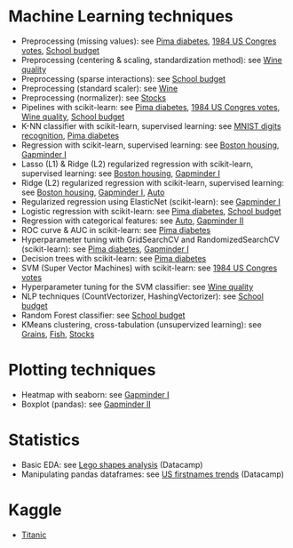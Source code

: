 # Machine Learning techniques
- Preprocessing (missing values): see [Pima diabetes](PIMA%20Indians/K-NN%20classifier%20diabetes.ipynb), [1984 US Congres votes](1984%20US%20Congres%20votes/Supervised%20Learning%20with%20scikit-learn.ipynb), [School budget](School%20budget/School%20budget.ipynb)
- Preprocessing (centering & scaling, standardization method): see [Wine quality](Wine/Wine.ipynb)
- Preprocessing (sparse interactions): see [School budget](School%20budget/School%20budget.ipynb)
- Preprocessing (standard scaler): see [Wine](Wine/Kmeans.ipynb)
- Preprocessing (normalizer): see [Stocks](Stocks/Kmeans.ipynb)
- Pipelines with scikit-learn: see [Pima diabetes](PIMA%20Indians/K-NN%20classifier%20diabetes.ipynb), [1984 US Congres votes](1984%20US%20Congres%20votes/Supervised%20Learning%20with%20scikit-learn.ipynb), [Wine quality](Wine/Wine.ipynb), [School budget](School%20budget/School%20budget.ipynb)
- K-NN classifier with scikit-learn, supervised learning: see [MNIST digits recognition](MNIST%20digits%20recognition/K-NN%20classifier%20with%20scikit-learn%20(supervised%20learning).ipynb), [Pima diabetes](PIMA%20Indians/K-NN%20classifier%20diabetes.ipynb)
- Regression with scikit-learn, supervised learning: see [Boston housing](Boston%20housing/Regression%20with%20scikit-learn%20(supervised%20learning).ipynb), [Gapminder I](Gapminder/Regression%20with%20scikit-learn%20(supervised%20learning).ipynb)
- Lasso (L1) & Ridge (L2) regularized regression with scikit-learn, supervised learning: see [Boston housing](Boston%20housing/Regression%20with%20scikit-learn%20(supervised%20learning).ipynb), [Gapminder I](Gapminder/Regression%20with%20scikit-learn%20(supervised%20learning).ipynb)
- Ridge (L2) regularized regression with scikit-learn, supervised learning: see [Boston housing](Boston%20housing/Regression%20with%20scikit-learn%20(supervised%20learning).ipynb), [Gapminder I](Gapminder/Regression%20with%20scikit-learn%20(supervised%20learning).ipynb), [Auto](Automobile/Data%20Preprocessing.ipynb)
- Regularized regression using ElasticNet (scikit-learn): see [Gapminder I](Gapminder/Regression%20with%20scikit-learn%20(supervised%20learning).ipynb)
- Logistic regression with scikit-learn: see [Pima diabetes](PIMA%20Indians/K-NN%20classifier%20diabetes.ipynb), [School budget](School%20budget/School%20budget.ipynb)
- Regression with categorical features: see [Auto](Automobile/Data%20Preprocessing.ipynb), [Gapminder II](Gapminder/Regression%20with%20categorical%20features.ipynb)
- ROC curve & AUC in scikit-learn: see [Pima diabetes](PIMA%20Indians/K-NN%20classifier%20diabetes.ipynb)
- Hyperparameter tuning with GridSearchCV and RandomizedSearchCV (scikit-learn): see [Pima diabetes](PIMA%20Indians/K-NN%20classifier%20diabetes.ipynb), [Gapminder I](Gapminder/Regression%20with%20scikit-learn%20(supervised%20learning).ipynb)
- Decision trees with scikit-learn: see [Pima diabetes](PIMA%20Indians/K-NN%20classifier%20diabetes.ipynb)
- SVM (Super Vector Machines) with scikit-learn: see [1984 US Congres votes](1984%20US%20Congres%20votes/Supervised%20Learning%20with%20scikit-learn.ipynb)
- Hyperparameter tuning for the SVM classifier: see [Wine quality](Wine/Wine.ipynb)
- NLP techniques (CountVectorizer, HashingVectorizer): see [School budget](School%20budget/School%20budget.ipynb)
- Random Forest classifier: see [School budget](School%20budget/School%20budget.ipynb)
- KMeans clustering, cross-tabulation (unsupervized learning): see [Grains](Grains/KMeans.ipynb), [Fish](Fish/KMeans.ipynb), [Stocks](Stocks/Kmeans.ipynb)

# Plotting techniques
- Heatmap with seaborn: see [Gapminder I](Gapminder/Regression%20with%20scikit-learn%20(supervised%20learning).ipynb)
- Boxplot (pandas): see [Gapminder II](Gapminder/Regression%20with%20categorical%20features.ipynb)

# Statistics
- Basic EDA: see [Lego shapes analysis](Legos/Legos.ipynb) (Datacamp)
- Manipulating pandas dataframes: see [US firstnames trends](NamesAnalysis/NamesAnalysis.ipynb) (Datacamp)

# Kaggle
- [Titanic](Titanic/Titanic.ipynb)